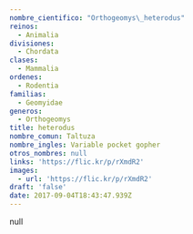 ```yaml
---
nombre_cientifico: "Orthogeomys\_heterodus"
reinos:
  - Animalia
divisiones:
  - Chordata
clases:
  - Mammalia
ordenes:
  - Rodentia
familias:
  - Geomyidae
generos:
  - Orthogeomys
title: heterodus
nombre_comun: Taltuza
nombre_ingles: Variable pocket gopher
otros_nombres: null
links: 'https://flic.kr/p/rXmdR2'
images:
  - url: 'https://flic.kr/p/rXmdR2'
draft: 'false'
date: 2017-09-04T18:43:47.939Z
---
```

null
